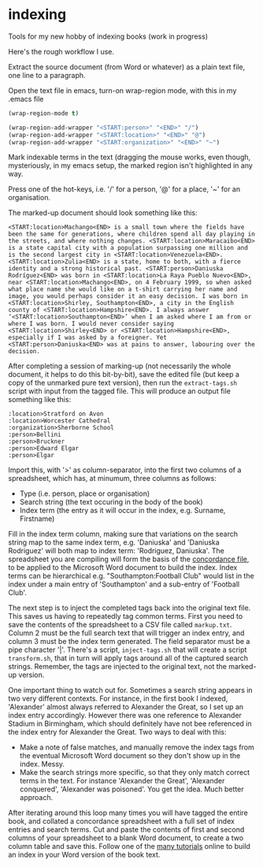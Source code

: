 # indexing
Tools for my new hobby of indexing books (work in progress)

Here's the rough workflow I use.

Extract the source document (from Word or whatever) as a plain text file, one line to a paragraph.

Open the text file in emacs, turn-on wrap-region mode, with this in my .emacs file

```lisp
(wrap-region-mode t)

(wrap-region-add-wrapper "<START:person>" "<END>" "/")
(wrap-region-add-wrapper "<START:location>" "<END>" "@")
(wrap-region-add-wrapper "<START:organization>" "<END>" "~")
```

 Mark indexable terms in the text (dragging the mouse works, even though, mysteriously, in my emacs setup, the marked region isn't highlighted in any way.
 
 Press one of the hot-keys, i.e. '/' for a person, '@' for a place, '~' for an organisation.
 
 The marked-up document should look something like this:
 
 ```text
 <START:location>Machango<END> is a small town where the fields have been the same for generations, where children spend all day playing in the streets, and where nothing changes. <START:location>Maracaibo<END> is a state capital city with a population surpassing one million and is the second largest city in <START:location>Venezuela<END>. <START:location>Zulia<END> is a state, home to both, with a fierce identity and a strong historical past. <START:person>Daniuska Rodríguez<END> was born in <START:location>La Raya Pueblo Nuevo<END>, near <START:location>Machango<END>, on 4 February 1999, so when asked what place name she would like on a t-shirt carrying her name and image, you would perhaps consider it an easy decision. I was born in <START:location>Shirley, Southampton<END>, a city in the English county of <START:location>Hampshire<END>. I always answer ‘<START:location>Southampton<END>’ when I am asked where I am from or where I was born. I would never consider saying <START:location>Shirley<END> or <START:location>Hampshire<END>, especially if I was asked by a foreigner. Yet <START:person>Daniuska<END> was at pains to answer, labouring over the decision.
 ```
 
After completing a session of marking-up (not necessarily the whole document, it helps to do this bit-by-bit), save the edited file (but keep a copy of the unmarked pure text version), then run the `extract-tags.sh` script with input from the tagged file. This will produce an output file something like this:
 
 ```text
 :location>Stratford on Avon
:location>Worcester Cathedral
:organization>Sherborne School
:person>Bellini
:person>Bruckner
:person>Edward Elgar
:person>Elgar
```
Import this, with '>' as column-separator, into the first two columns of a spreadsheet, which has, at minumum, three columns as follows:
* Type	(i.e. person, place or organisation)
* Search string	(the text occuring in the body of the book)
* Index term (the entry as it will occur in the index, e.g. Surname, Firstname)

Fill in the index term column, making sure that variations on the search string map to the same index term, e.g. 'Daniuska' and 'Daniuska Rodriguez' will both map to index term: 'Rodriguez, Daniuska'. The spreadsheet you are compiling will form the basis of the [concordance file](https://www.webucator.com/how-to/how-create-concordance-file-use-automark-microsoft-word.cfm), to be applied to the Microsoft Word document to build the index. Index terms can be hierarchical e.g. "Southampton:Football Club" would list in the index under a main entry of 'Southampton' and a sub-entry of 'Football Club'.

The next step is to inject the completed tags back into the original text file. This saves us having to repeatedly tag common terms. First you need to save the contents of the spreadsheet to a CSV file called `markup.txt`. Column 2 must be the full search text that will trigger an index entry, and column 3 must be the index term generated. The field separator must be a pipe character '|'. There's a script, `inject-tags.sh` that will create a script `transform.sh`, that in turn will apply tags around all of the captured search strings. Remember, the tags are injected to the original text, not the marked-up version.

One important thing to watch out for. Sometimes a search string appears in two very different contexts. For instance, in the first book I indexed, 'Alexander' almost always referred to Alexander the Great, so I set up an index entry accordingly. However there was one reference to Alexander Stadium in Birmingham, which should definitely have not bee referenced in the index entry for Alexander the Great. Two ways to deal with this:
* Make a note of false matches, and manually remove the index tags from the eventual Microsoft Word document so they don't show up in the index. Messy.
* Make the search strings more specific, so that they only match correct terms in the text. For instance 'Alexander the Great', 'Alexander conquered', 'Alexander was poisoned'. You get the idea. Much better approach.

After iterating around this loop many times you will have tagged the entire book, and collated a concordance spreadsheet with a full set of index entries and search terms. Cut and paste the contents of first and second columns of your spreadsheet to a blank Word document, to create a two column table and save this. Follow one of the [many tutorials](https://www.webucator.com/how-to/how-create-concordance-file-use-automark-microsoft-word.cfm) online to build an index in your Word version of the book text.  

